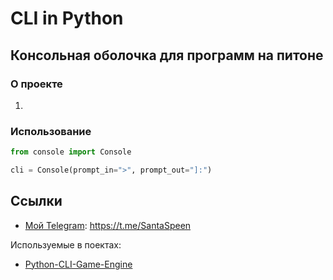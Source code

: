 # CLI in Python

## Консольная оболочка для программ на питоне

### О проекте

1. 

### Использование

```python
from console import Console

cli = Console(prompt_in=">", prompt_out="]:")

```

## Ссылки

* [Мой Telegram](https://t.me/SantaSpeen "SantaSpeen"): https://t.me/SantaSpeen

Используемые в поектах: 

* [Python-CLI-Game-Engine](https://github.com/SantaSpeen/Python-CLI-Game-Engine)
